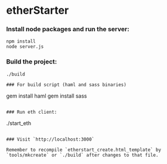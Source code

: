 # etherStarter

### Install node packages and run the server:

```
npm install
node server.js
```

### Build the project:

```
./build

### For build script (haml and sass binaries)
```
gem install haml
gem install sass
```

### Run eth client:

```
./start_eth
```

### Visit `http://localhost:3000`

Remember to recompile `etherstart_create.html_template` by `tools/mkcreate` or `./build` after changes to that file.
